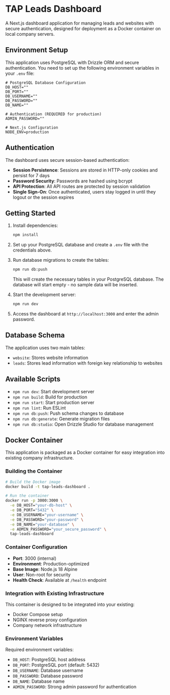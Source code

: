 # TAP Leads Dashboard

A Next.js dashboard application for managing leads and websites with secure authentication, designed for deployment as a Docker container on local company servers.

## Environment Setup

This application uses PostgreSQL with Drizzle ORM and secure authentication. You need to set up the following environment variables in your `.env` file:

```env
# PostgreSQL Database Configuration
DB_HOST=""
DB_PORT=""
DB_USERNAME=""
DB_PASSWORD=""
DB_NAME=""

# Authentication (REQUIRED for production)
ADMIN_PASSWORD=""

# Next.js Configuration
NODE_ENV=production
```

## Authentication

The dashboard uses secure session-based authentication:

-   **Session Persistence**: Sessions are stored in HTTP-only cookies and persist for 7 days
-   **Password Security**: Passwords are hashed using bcrypt
-   **API Protection**: All API routes are protected by session validation
-   **Single Sign-On**: Once authenticated, users stay logged in until they logout or the session expires

## Getting Started

1. Install dependencies:

    ```bash
    npm install
    ```

2. Set up your PostgreSQL database and create a `.env` file with the credentials above.

3. Run database migrations to create the tables:

    ```bash
    npm run db:push
    ```

    This will create the necessary tables in your PostgreSQL database. The database will start empty - no sample data will be inserted.

4. Start the development server:

    ```bash
    npm run dev
    ```

5. Access the dashboard at `http://localhost:3000` and enter the admin password.

## Database Schema

The application uses two main tables:

-   `website`: Stores website information
-   `leads`: Stores lead information with foreign key relationship to websites

## Available Scripts

-   `npm run dev`: Start development server
-   `npm run build`: Build for production
-   `npm run start`: Start production server
-   `npm run lint`: Run ESLint
-   `npm run db:push`: Push schema changes to database
-   `npm run db:generate`: Generate migration files
-   `npm run db:studio`: Open Drizzle Studio for database management

## Docker Container

This application is packaged as a Docker container for easy integration into existing company infrastructure.

### Building the Container

```bash
# Build the Docker image
docker build -t tap-leads-dashboard .

# Run the container
docker run -p 3000:3000 \
  -e DB_HOST="your-db-host" \
  -e DB_PORT="5432" \
  -e DB_USERNAME="your-username" \
  -e DB_PASSWORD="your-password" \
  -e DB_NAME="your-database" \
  -e ADMIN_PASSWORD="your_secure_password" \
  tap-leads-dashboard
```

### Container Configuration

-   **Port**: 3000 (internal)
-   **Environment**: Production-optimized
-   **Base Image**: Node.js 18 Alpine
-   **User**: Non-root for security
-   **Health Check**: Available at `/health` endpoint

### Integration with Existing Infrastructure

This container is designed to be integrated into your existing:

-   Docker Compose setup
-   NGINX reverse proxy configuration
-   Company network infrastructure

### Environment Variables

Required environment variables:

-   `DB_HOST`: PostgreSQL host address
-   `DB_PORT`: PostgreSQL port (default: 5432)
-   `DB_USERNAME`: Database username
-   `DB_PASSWORD`: Database password
-   `DB_NAME`: Database name
-   `ADMIN_PASSWORD`: Strong admin password for authentication

